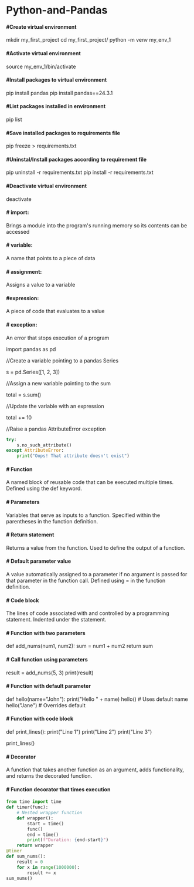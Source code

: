 # Python-and-Pandas

#### #Create virtual environment
mkdir my_first_project
cd my_first_project/
python -m venv my_env_1

#### #Activate virtual environment
source my_env_1/bin/activate 

#### #Install packages to virtual environment
pip install pandas
pip install pandas==24.3.1

#### #List packages installed in environment
pip list

#### #Save installed packages to requirements file
pip freeze > requirements.txt

#### #Uninstal/Install packages according to requirement file 
pip uninstall -r requirements.txt
pip install -r requirements.txt

#### #Deactivate virtual environment 
deactivate

#### # import: 
Brings a module into the program's running memory so its contents can be accessed

#### # variable: 
A name that points to a piece of data

#### # assignment: 
Assigns a value to a variable

#### #expression: 
A piece of code that evaluates to a value

#### # exception: 
An error that stops execution of a program

import pandas as pd

//Create a variable pointing to a pandas Series

s = pd.Series([1, 2, 3]) 

//Assign a new variable pointing to the sum 

total = s.sum()  

//Update the variable with an expression

total += 10  

//Raise a pandas AttributeError exception

```python
try: 
    s.no_such_attribute() 
except AttributeError:
    print("Oops! That attribute doesn't exist")
```

#### # Function 
A named block of reusable code that can be executed multiple times. Defined using the def keyword.

#### # Parameters 
Variables that serve as inputs to a function. Specified within the parentheses in the function definition.

#### # Return statement 
Returns a value from the function. Used to define the output of a function.

#### # Default parameter value 
A value automatically assigned to a parameter if no argument is passed for that parameter in the function call. Defined using = in the function definition.

#### # Code block
The lines of code associated with and controlled by a programming statement. Indented under the statement.

#### # Function with two parameters 
def add_nums(num1, num2):
    sum = num1 + num2
    return sum
#### # Call function using parameters  
result = add_nums(5, 3)
print(result)
#### # Function with default parameter
def hello(name="John"):
    print("Hello " + name)
hello() # Uses default name 
hello("Jane") # Overrides default
#### # Function with code block
def print_lines():
    print("Line 1")
    print("Line 2")
    print("Line 3")
    
print_lines()

#### # Decorator
A function that takes another function as an argument, adds functionality, and returns the decorated function.

#### # Function decorator that times execution
```python
from time import time
def timer(func):
    # Nested wrapper function
    def wrapper():
        start = time()
        func()
        end = time()
        print(f"Duration: {end-start}")
    return wrapper
@timer
def sum_nums():
    result = 0
    for x in range(1000000):
        result += x
sum_nums()
```